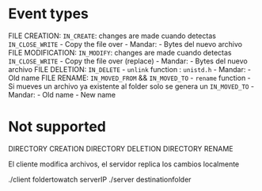

# Event types

FILE CREATION: `IN_CREATE`: changes are made cuando detectas `IN_CLOSE_WRITE`
	- Copy the file over
	- Mandar:
		- Bytes del nuevo archivo
FILE MODIFICATION: `IN_MODIFY`: changes are made cuando detectas `IN_CLOSE_WRITE`
	- Copy the file over (replace)
	- Mandar:
		- Bytes del nuevo archivo
FILE DELETION: `IN_DELETE`
	- `unlink` function : `unistd.h`
	- Mandar: 
		- Old name
FILE RENAME: `IN_MOVED_FROM` && `IN_MOVED_TO` 
	- `rename` function
	- Si mueves un archivo ya existente al folder solo se genera un `IN_MOVED_TO`
	- Mandar:
		- Old name
		- New name

# Not supported


DIRECTORY CREATION
DIRECTORY DELETION
DIRECTORY RENAME



El cliente modifica archivos, el servidor replica los cambios localmente

./client foldertowatch serverIP
./server destinationfolder
